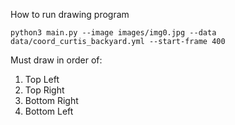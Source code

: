 How to run drawing program
```
python3 main.py --image images/img0.jpg --data data/coord_curtis_backyard.yml --start-frame 400 
```

Must draw in order of:
1. Top Left
2. Top Right
3. Bottom Right
4. Bottom Left
